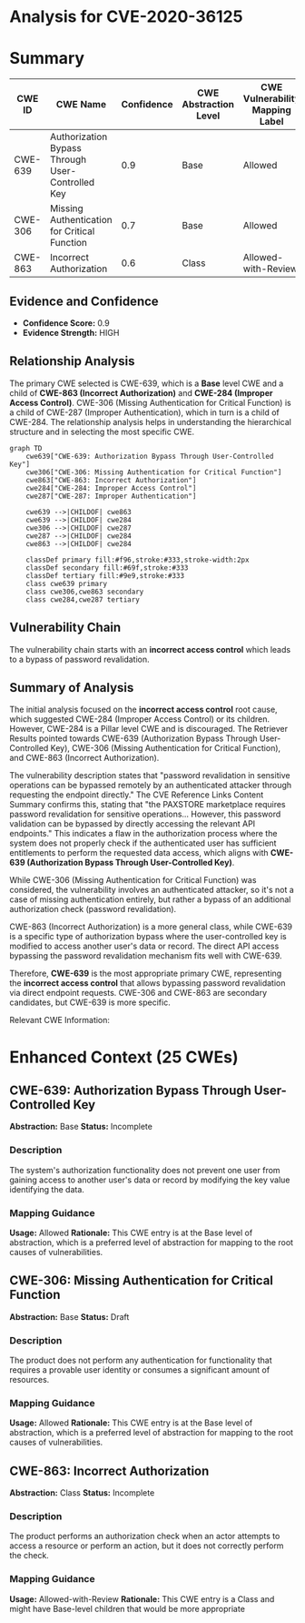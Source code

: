 # Analysis for CVE-2020-36125

# Summary
| CWE ID | CWE Name | Confidence | CWE Abstraction Level | CWE Vulnerability Mapping Label | CWE-Vulnerability Mapping Notes |
|---|---|---|---|---|---|
| CWE-639 | Authorization Bypass Through User-Controlled Key | 0.9 | Base | Allowed | Primary CWE |
| CWE-306 | Missing Authentication for Critical Function | 0.7 | Base | Allowed | Secondary Candidate |
| CWE-863 | Incorrect Authorization | 0.6 | Class | Allowed-with-Review | Secondary Candidate |

## Evidence and Confidence

*   **Confidence Score:** 0.9
*   **Evidence Strength:** HIGH

## Relationship Analysis
The primary CWE selected is CWE-639, which is a **Base** level CWE and a child of **CWE-863 (Incorrect Authorization)** and **CWE-284 (Improper Access Control)**. CWE-306 (Missing Authentication for Critical Function) is a child of CWE-287 (Improper Authentication), which in turn is a child of CWE-284. The relationship analysis helps in understanding the hierarchical structure and in selecting the most specific CWE.

```mermaid
graph TD
    cwe639["CWE-639: Authorization Bypass Through User-Controlled Key"]
    cwe306["CWE-306: Missing Authentication for Critical Function"]
    cwe863["CWE-863: Incorrect Authorization"]
    cwe284["CWE-284: Improper Access Control"]
    cwe287["CWE-287: Improper Authentication"]
    
    cwe639 -->|CHILDOF| cwe863
    cwe639 -->|CHILDOF| cwe284
    cwe306 -->|CHILDOF| cwe287
    cwe287 -->|CHILDOF| cwe284
    cwe863 -->|CHILDOF| cwe284

    classDef primary fill:#f96,stroke:#333,stroke-width:2px
    classDef secondary fill:#69f,stroke:#333
    classDef tertiary fill:#9e9,stroke:#333
    class cwe639 primary
    class cwe306,cwe863 secondary
    class cwe284,cwe287 tertiary
```

## Vulnerability Chain
The vulnerability chain starts with an **incorrect access control** which leads to a bypass of password revalidation.

## Summary of Analysis
The initial analysis focused on the **incorrect access control** root cause, which suggested CWE-284 (Improper Access Control) or its children. However, CWE-284 is a Pillar level CWE and is discouraged. The Retriever Results pointed towards CWE-639 (Authorization Bypass Through User-Controlled Key), CWE-306 (Missing Authentication for Critical Function), and CWE-863 (Incorrect Authorization).

The vulnerability description states that "password revalidation in sensitive operations can be bypassed remotely by an authenticated attacker through requesting the endpoint directly." The CVE Reference Links Content Summary confirms this, stating that "the PAXSTORE marketplace requires password revalidation for sensitive operations... However, this password validation can be bypassed by directly accessing the relevant API endpoints." This indicates a flaw in the authorization process where the system does not properly check if the authenticated user has sufficient entitlements to perform the requested data access, which aligns with **CWE-639 (Authorization Bypass Through User-Controlled Key)**.

While CWE-306 (Missing Authentication for Critical Function) was considered, the vulnerability involves an authenticated attacker, so it's not a case of missing authentication entirely, but rather a bypass of an additional authorization check (password revalidation).

CWE-863 (Incorrect Authorization) is a more general class, while CWE-639 is a specific type of authorization bypass where the user-controlled key is modified to access another user's data or record. The direct API access bypassing the password revalidation mechanism fits well with CWE-639.

Therefore, **CWE-639** is the most appropriate primary CWE, representing the **incorrect access control** that allows bypassing password revalidation via direct endpoint requests. CWE-306 and CWE-863 are secondary candidates, but CWE-639 is more specific.

Relevant CWE Information:

# Enhanced Context (25 CWEs)

## CWE-639: Authorization Bypass Through User-Controlled Key
**Abstraction:** Base
**Status:** Incomplete

### Description
The system's authorization functionality does not prevent one user from gaining access to another user's data or record by modifying the key value identifying the data.

### Mapping Guidance
**Usage:** Allowed
**Rationale:** This CWE entry is at the Base level of abstraction, which is a preferred level of abstraction for mapping to the root causes of vulnerabilities.

## CWE-306: Missing Authentication for Critical Function
**Abstraction:** Base
**Status:** Draft

### Description
The product does not perform any authentication for functionality that requires a provable user identity or consumes a significant amount of resources.

### Mapping Guidance
**Usage:** Allowed
**Rationale:** This CWE entry is at the Base level of abstraction, which is a preferred level of abstraction for mapping to the root causes of vulnerabilities.

## CWE-863: Incorrect Authorization
**Abstraction:** Class
**Status:** Incomplete

### Description
The product performs an authorization check when an actor attempts to access a resource or perform an action, but it does not correctly perform the check.

### Mapping Guidance
**Usage:** Allowed-with-Review
**Rationale:** This CWE entry is a Class and might have Base-level children that would be more appropriate
